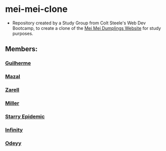 # mei-mei-clone
- Repository created by a Study Group from Colt Steele's Web Dev Bootcamp, to create a clone of the [Mei Mei Dumplings Website](https://meimeidumplings.com/) for study purposes.
## Members:

### [Guilherme](https://github.com/dz03vc)
### [Mazal](https://github.com/studentiyot)
### [Zarell](https://github.com/zarell89)
### [Miller](https://github.com/millertech3)
### [Starry Epidemic](https://github.com/Vishisht-Dwivedi)
### [Infinity](https://github.com/Vlado0sina)
### [Odeyy](https://github.com/gysko)
